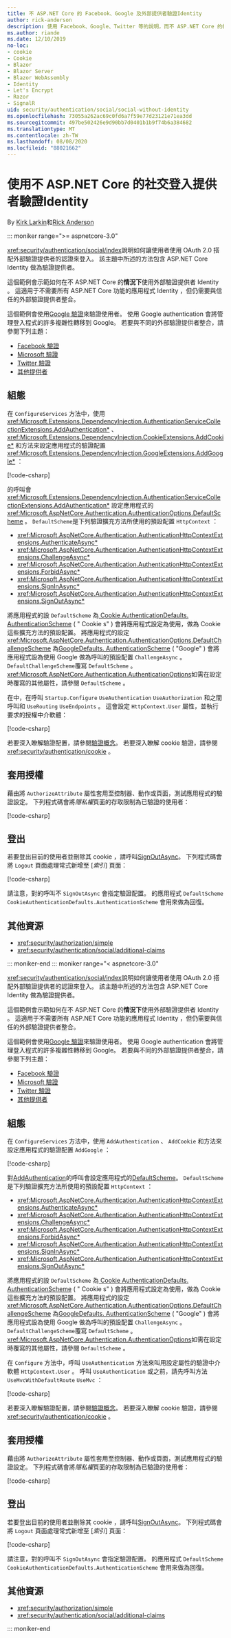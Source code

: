 ```yaml
---
title: 不 ASP.NET Core 的 Facebook、Google 及外部提供者驗證Identity
author: rick-anderson
description: 使用 Facebook、Google、Twitter 等的說明，而不 ASP.NET Core 的帳戶使用者驗證 Identity 。
ms.author: riande
ms.date: 12/10/2019
no-loc:
- cookie
- Cookie
- Blazor
- Blazor Server
- Blazor WebAssembly
- Identity
- Let's Encrypt
- Razor
- SignalR
uid: security/authentication/social/social-without-identity
ms.openlocfilehash: 73055a262ac69c0fd6a7f59e77d23121e71ea3dd
ms.sourcegitcommit: 497be502426e9d90bb7d0401b1b9f74b6a384682
ms.translationtype: MT
ms.contentlocale: zh-TW
ms.lasthandoff: 08/08/2020
ms.locfileid: "88021662"
---
```

# <a name="use-social-sign-in-provider-authentication-without-aspnet-core-no-locidentity"></a>使用不 ASP.NET Core 的社交登入提供者驗證Identity

By [Kirk Larkin](https://twitter.com/serpent5)和[Rick Anderson](https://twitter.com/RickAndMSFT)

::: moniker range=">= aspnetcore-3.0"

<xref:security/authentication/social/index>說明如何讓使用者使用 OAuth 2.0 搭配外部驗證提供者的認證來登入。 該主題中所述的方法包含 ASP.NET Core Identity 做為驗證提供者。

這個範例會示範如何在不 ASP.NET Core 的**情況下**使用外部驗證提供者 Identity 。 這適用于不需要所有 ASP.NET Core 功能的應用程式 Identity ，但仍需要與信任的外部驗證提供者整合。

這個範例會使用[Google 驗證](xref:security/authentication/google-logins)來驗證使用者。 使用 Google authentication 會將管理登入程式的許多複雜性轉移到 Google。 若要與不同的外部驗證提供者整合，請參閱下列主題：

* [Facebook 驗證](xref:security/authentication/facebook-logins)
* [Microsoft 驗證](xref:security/authentication/microsoft-logins)
* [Twitter 驗證](xref:security/authentication/twitter-logins)
* [其他提供者](xref:security/authentication/otherlogins)

## <a name="configuration"></a>組態

在 `ConfigureServices` 方法中，使用 <xref:Microsoft.Extensions.DependencyInjection.AuthenticationServiceCollectionExtensions.AddAuthentication*> 、 <xref:Microsoft.Extensions.DependencyInjection.CookieExtensions.AddCookie*> 和方法來設定應用程式的驗證配置 <xref:Microsoft.Extensions.DependencyInjection.GoogleExtensions.AddGoogle*> ：

[!code-csharp[](social-without-identity/samples_snapshot/3.x/Startup.cs?name=snippet1)]

的呼叫會 <xref:Microsoft.Extensions.DependencyInjection.AuthenticationServiceCollectionExtensions.AddAuthentication*> 設定應用程式的 <xref:Microsoft.AspNetCore.Authentication.AuthenticationOptions.DefaultScheme> 。 `DefaultScheme`是下列驗證擴充方法所使用的預設配置 `HttpContext` ：

* <xref:Microsoft.AspNetCore.Authentication.AuthenticationHttpContextExtensions.AuthenticateAsync*>
* <xref:Microsoft.AspNetCore.Authentication.AuthenticationHttpContextExtensions.ChallengeAsync*>
* <xref:Microsoft.AspNetCore.Authentication.AuthenticationHttpContextExtensions.ForbidAsync*>
* <xref:Microsoft.AspNetCore.Authentication.AuthenticationHttpContextExtensions.SignInAsync*>
* <xref:Microsoft.AspNetCore.Authentication.AuthenticationHttpContextExtensions.SignOutAsync*>

將應用程式的設 `DefaultScheme` 為[ Cookie AuthenticationDefaults. AuthenticationScheme](xref:Microsoft.AspNetCore.Authentication.Cookies.CookieAuthenticationDefaults.AuthenticationScheme) ( " Cookie s" ) 會將應用程式設定為使用，做為 Cookie 這些擴充方法的預設配置。 將應用程式的設定 <xref:Microsoft.AspNetCore.Authentication.AuthenticationOptions.DefaultChallengeScheme> 為[GoogleDefaults. AuthenticationScheme](xref:Microsoft.AspNetCore.Authentication.Google.GoogleDefaults.AuthenticationScheme) ( "Google" ) 會將應用程式設為使用 Google 做為呼叫的預設配置 `ChallengeAsync` 。 `DefaultChallengeScheme`覆寫 `DefaultScheme` 。 <xref:Microsoft.AspNetCore.Authentication.AuthenticationOptions>如需在設定時覆寫的其他屬性，請參閱 `DefaultScheme` 。

在中，在呼叫 `Startup.Configure` `UseAuthentication` `UseAuthorization` 和之間呼叫和 `UseRouting` `UseEndpoints` 。 這會設定 `HttpContext.User` 屬性，並執行要求的授權中介軟體：

[!code-csharp[](social-without-identity/samples_snapshot/3.x/Startup.cs?name=snippet2&highlight=3-4)]

若要深入瞭解驗證配置，請參閱[驗證概念](xref:security/authentication/index#authentication-concepts)。 若要深入瞭解 cookie 驗證，請參閱 <xref:security/authentication/cookie> 。

## <a name="apply-authorization"></a>套用授權

藉由將 `AuthorizeAttribute` 屬性套用至控制器、動作或頁面，測試應用程式的驗證設定。 下列程式碼會將*隱私權*頁面的存取限制為已驗證的使用者：

[!code-csharp[](social-without-identity/samples_snapshot/3.x/Pages/Privacy.cshtml.cs?name=snippet&highlight=1)]

## <a name="sign-out"></a>登出

若要登出目前的使用者並刪除其 cookie ，請呼叫[SignOutAsync](xref:Microsoft.AspNetCore.Authentication.AuthenticationHttpContextExtensions.SignOutAsync*)。 下列程式碼會將 `Logout` 頁面處理常式新增至 [*索引*] 頁面：

[!code-csharp[](social-without-identity/samples_snapshot/3.x/Pages/Index.cshtml.cs?name=snippet&highlight=3-7)]

請注意，對的呼叫不 `SignOutAsync` 會指定驗證配置。 的應用程式 `DefaultScheme` `CookieAuthenticationDefaults.AuthenticationScheme` 會用來做為回復。

## <a name="additional-resources"></a>其他資源

* <xref:security/authorization/simple>
* <xref:security/authentication/social/additional-claims>

::: moniker-end
::: moniker range="< aspnetcore-3.0"

<xref:security/authentication/social/index>說明如何讓使用者使用 OAuth 2.0 搭配外部驗證提供者的認證來登入。 該主題中所述的方法包含 ASP.NET Core Identity 做為驗證提供者。

這個範例會示範如何在不 ASP.NET Core 的**情況下**使用外部驗證提供者 Identity 。 這適用于不需要所有 ASP.NET Core 功能的應用程式 Identity ，但仍需要與信任的外部驗證提供者整合。

這個範例會使用[Google 驗證](xref:security/authentication/google-logins)來驗證使用者。 使用 Google authentication 會將管理登入程式的許多複雜性轉移到 Google。 若要與不同的外部驗證提供者整合，請參閱下列主題：

* [Facebook 驗證](xref:security/authentication/facebook-logins)
* [Microsoft 驗證](xref:security/authentication/microsoft-logins)
* [Twitter 驗證](xref:security/authentication/twitter-logins)
* [其他提供者](xref:security/authentication/otherlogins)

## <a name="configuration"></a>組態

在 `ConfigureServices` 方法中，使用 `AddAuthentication` 、 `AddCookie` 和方法來設定應用程式的驗證配置 `AddGoogle` ：

[!code-csharp[](social-without-identity/samples_snapshot/2.x/Startup.cs?name=snippet1)]

對[AddAuthentication](/dotnet/api/microsoft.extensions.dependencyinjection.authenticationservicecollectionextensions.addauthentication#Microsoft_Extensions_DependencyInjection_AuthenticationServiceCollectionExtensions_AddAuthentication_Microsoft_Extensions_DependencyInjection_IServiceCollection_System_Action_Microsoft_AspNetCore_Authentication_AuthenticationOptions__)的呼叫會設定應用程式的[DefaultScheme](xref:Microsoft.AspNetCore.Authentication.AuthenticationOptions.DefaultScheme)。 `DefaultScheme`是下列驗證擴充方法所使用的預設配置 `HttpContext` ：

* <xref:Microsoft.AspNetCore.Authentication.AuthenticationHttpContextExtensions.AuthenticateAsync*>
* <xref:Microsoft.AspNetCore.Authentication.AuthenticationHttpContextExtensions.ChallengeAsync*>
* <xref:Microsoft.AspNetCore.Authentication.AuthenticationHttpContextExtensions.ForbidAsync*>
* <xref:Microsoft.AspNetCore.Authentication.AuthenticationHttpContextExtensions.SignInAsync*>
* <xref:Microsoft.AspNetCore.Authentication.AuthenticationHttpContextExtensions.SignOutAsync*>

將應用程式的設 `DefaultScheme` 為[ Cookie AuthenticationDefaults. AuthenticationScheme](xref:Microsoft.AspNetCore.Authentication.Cookies.CookieAuthenticationDefaults.AuthenticationScheme) ( " Cookie s" ) 會將應用程式設定為使用，做為 Cookie 這些擴充方法的預設配置。 將應用程式的設定 <xref:Microsoft.AspNetCore.Authentication.AuthenticationOptions.DefaultChallengeScheme> 為[GoogleDefaults. AuthenticationScheme](xref:Microsoft.AspNetCore.Authentication.Google.GoogleDefaults.AuthenticationScheme) ( "Google" ) 會將應用程式設為使用 Google 做為呼叫的預設配置 `ChallengeAsync` 。 `DefaultChallengeScheme`覆寫 `DefaultScheme` 。 <xref:Microsoft.AspNetCore.Authentication.AuthenticationOptions>如需在設定時覆寫的其他屬性，請參閱 `DefaultScheme` 。

在 `Configure` 方法中，呼叫 `UseAuthentication` 方法來叫用設定屬性的驗證中介軟體 `HttpContext.User` 。 呼叫 `UseAuthentication` 或之前，請先呼叫方法 `UseMvcWithDefaultRoute` `UseMvc` ：

[!code-csharp[](social-without-identity/samples_snapshot/2.x/Startup.cs?name=snippet2)]

若要深入瞭解驗證配置，請參閱[驗證概念](xref:security/authentication/index#authentication-concepts)。 若要深入瞭解 cookie 驗證，請參閱 <xref:security/authentication/cookie> 。

## <a name="apply-authorization"></a>套用授權

藉由將 `AuthorizeAttribute` 屬性套用至控制器、動作或頁面，測試應用程式的驗證設定。 下列程式碼會將*隱私權*頁面的存取限制為已驗證的使用者：

[!code-csharp[](social-without-identity/samples_snapshot/2.x/Pages/Privacy.cshtml.cs?name=snippet&highlight=1)]

## <a name="sign-out"></a>登出

若要登出目前的使用者並刪除其 cookie ，請呼叫[SignOutAsync](xref:Microsoft.AspNetCore.Authentication.AuthenticationHttpContextExtensions.SignOutAsync*)。 下列程式碼會將 `Logout` 頁面處理常式新增至 [*索引*] 頁面：

[!code-csharp[](social-without-identity/samples_snapshot/2.x/Pages/Index.cshtml.cs?name=snippet&highlight=3-7)]

請注意，對的呼叫不 `SignOutAsync` 會指定驗證配置。 的應用程式 `DefaultScheme` `CookieAuthenticationDefaults.AuthenticationScheme` 會用來做為回復。

## <a name="additional-resources"></a>其他資源

* <xref:security/authorization/simple>
* <xref:security/authentication/social/additional-claims>

::: moniker-end
